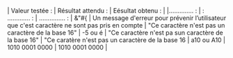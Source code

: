 |  Valeur testée : |  Résultat attendu : |  Eésultat obtenu : |
|.............. :  |  :  ............. : |  ............... : |
&"#{               |  Un  message d'erreur pour prévenir l’utilisateur que c'est caractère ne sont pas pris en compte | "Ce caractère n'est pas un caractère de la base 16" |
-5 ou é | "Ce caractère n'est pa sun caractère de la base 16" | "Ce caratère n'est pas un caractère de la base 16 |
a10 ou A10 | 1010 0001 0000 | 1010 0001 0000 |
